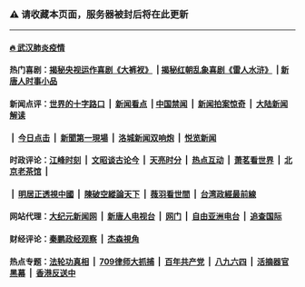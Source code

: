 ### ⚠️ 请收藏本页面，服务器被封后将在此更新

---

#### [🔥 武汉肺炎疫情](http://159.65.68.158:10000/videos/corona/)

#### 热门喜剧：[揭秘央视运作喜剧《大裤衩》](http://159.65.68.158:10000/videos/res/big-shorts/) &nbsp;|&nbsp;[揭秘红朝乱象喜剧《雷人水浒》](http://159.65.68.158:10000/videos/res/OutlawsOfMarsh/) &nbsp;|&nbsp;[新唐人时事小品](http://159.65.68.158:10000/videos/res/comedy/)

#### 新闻点评：[世界的十字路口](http://159.65.68.158:81/tanghao/) &nbsp;|&nbsp; [新闻看点](http://159.65.68.158:81/news-insight/) &nbsp;|&nbsp;[中国禁闻](http://159.65.68.158:81/ntdtv-news/) &nbsp;|&nbsp; [新闻拍案惊奇](http://159.65.68.158:81/dayu/) &nbsp;|&nbsp; [大陆新闻解读](http://159.65.68.158:81/ntdtv-comedy/)
####   &nbsp;|&nbsp;  [今日点击](http://159.65.68.158:81/news-click/)  &nbsp;|&nbsp; [新聞第一現場](http://159.65.68.158:81/primary-scene/) &nbsp;|&nbsp; [洛城新闻双响炮](http://159.65.68.158:81/la-news/) &nbsp;|&nbsp; [悦览新闻](http://159.65.68.158:81/dingyue/)

#### 时政评论：[江峰时刻](http://159.65.68.158:81/today-in-history/) &nbsp;|&nbsp; [文昭谈古论今](http://159.65.68.158:81/wenzhao/) &nbsp;|&nbsp; [天亮时分](http://159.65.68.158:81/tianliang/) &nbsp;|&nbsp; [热点互动](http://159.65.68.158:81/ntdtv-rdhd/) &nbsp;|&nbsp; [萧茗看世界](http://159.65.68.158:81/simonegao/) &nbsp;|&nbsp; [北京老茶馆](http://159.65.68.158:81/teahouse/)  &nbsp;|&nbsp;  
####   &nbsp;|&nbsp;  [明居正透視中國](http://159.65.68.158:81/decoding-china/)  &nbsp;|&nbsp; [陳破空縱論天下](http://159.65.68.158:81/pokong/)  &nbsp;|&nbsp; [薇羽看世間](http://159.65.68.158:81/weiyu/)  &nbsp;|&nbsp; [台湾政經最前線](http://159.65.68.158:81/taiwan/)   

#### 网站代理：[大纪元新闻网](http://159.65.68.158:10080/gb/) &nbsp;|&nbsp; [新唐人电视台](http://159.65.68.158:8808/gb/) &nbsp;|&nbsp; [网门](http://159.65.68.158:11000/) &nbsp;|&nbsp; [自由亚洲电台](http://159.65.68.158:9800/mandarin/) &nbsp;|&nbsp; [追查国际](http://159.65.68.158:10010/)

#### 财经评论：[秦鹏政经观察](http://159.65.68.158:81/qinpeng/) &nbsp;|&nbsp; [杰森視角 ](http://159.65.68.158:81/jason/)

#### 热点专题：[法轮功真相](http://159.65.68.158:10000/videos/truth.html) &nbsp;|&nbsp; [709律师大抓捕](http://159.65.68.158:10000/videos/709/) &nbsp;|&nbsp; [百年共产党](http://159.65.68.158:10000/videos/ccp.html) &nbsp;|&nbsp; [八九六四](http://159.65.68.158:10000/videos/88/)  &nbsp;|&nbsp; [活摘器官黑幕](http://159.65.68.158:10000/videos/res/Organs/)  &nbsp;|&nbsp; [香港反送中](http://159.65.68.158:10000/videos/res/hk/) 

<img src='http://gfw-breaker.win/links.md' width='0px' height='0px'/>
